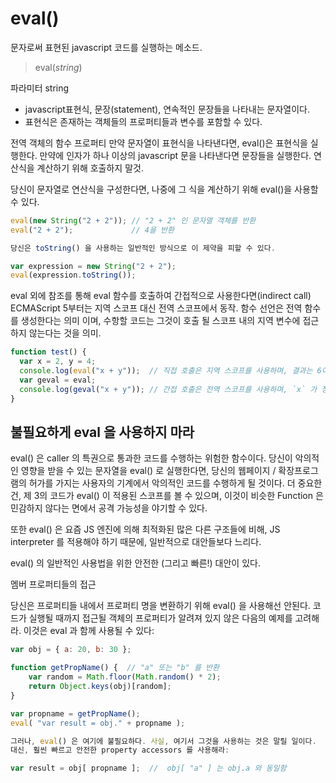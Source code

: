# eval()
문자로써 표현된 javascript 코드를 실행하는 메소드.

> eval(*string*)

파라미터 string
* javascript표현식, 문장(statement), 연속적인 문장들을 나타내는 문자열이다.
* 표현식은 존재하는 객체들의 프로퍼티들과 변수를 포함할 수 있다.

전역 객체의 함수 프로퍼티
만약 문자열이 표현식을 나타낸다면, eval()은 표현식을 실행한다. 만약에 인자가 하나 이상의 javascript 문을 나타낸다면 문장들을 실행한다. 연산식을 계산하기 위해 호출하지 말것.

당신이 문자열로 연산식을 구성한다면, 나중에 그 식을 계산하기 위해 eval()을 사용할 수 있다.

```javascript
eval(new String("2 + 2")); // "2 + 2" 인 문자열 객체를 반환
eval("2 + 2");             // 4을 반환

당신은 toString() 을 사용하는 일반적인 방식으로 이 제약을 피할 수 있다.

var expression = new String("2 + 2");
eval(expression.toString());
```

eval 외에 참조를 통해 eval 함수를 호출하여 간접적으로 사용한다면(indirect call) ECMAScript 5부터는 지역 스코프 대신 전역 스코프에서 동작.
함수 선언은 전역 함수를 생성한다는 의미 이며, 수항할 코드는 그것이 호출 될 스코프 내의 지역 변수에 접근하지 않는다는 것을 의미.

```javascript
function test() {
  var x = 2, y = 4;
  console.log(eval("x + y"));  // 직접 호출은 지역 스코프를 사용하며, 결과는 6이다
  var geval = eval;
  console.log(geval("x + y")); // 간접 호출은 전역 스코프를 사용하며, `x` 가 정의되지 않았기 때문에 ReferenceError 를 던진다.
}
```

## 불필요하게 eval 을 사용하지 마라
eval() 은 caller 의 특권으로 통과한 코드를 수행하는 위험한 함수이다.
당신이 악의적인 영향을 받을 수 있는 문자열을 eval() 로 실행한다면, 당신의 웹페이지 / 확장프로그램의 허가를 가지는 사용자의 기계에서 악의적인 코드를 수행하게 될 것이다.
더 중요한건, 제 3의 코드가 eval() 이 적용된 스코프를 볼 수 있으며, 이것이 비슷한 Function 은 민감하지 않다는 면에서 공격 가능성을 야기할 수 있다.

또한 eval() 은 요즘 JS 엔진에 의해 최적화된 많은 다른 구조들에 비해, JS interpreter 를 적용해야 하기 때문에, 일반적으로 대안들보다 느리다.

eval() 의 일반적인 사용법을 위한 안전한 (그리고 빠른!) 대안이 있다.

멤버 프로퍼티들의 접근

당신은 프로퍼티들 내에서 프로퍼티 명을 변환하기 위해 eval() 을 사용해선 안된다.
코드가 실행될 때까지 접근될 객체의 프로퍼티가 알려져 있지 않은 다음의 예제를 고려해라. 이것은 eval 과 함께 사용될 수 있다:

```javascript
var obj = { a: 20, b: 30 };

function getPropName() {  // "a" 또는 "b" 를 반환
    var random = Math.floor(Math.random() * 2);
    return Object.keys(obj)[random];
}

var propname = getPropName();
eval( "var result = obj." + propname );

그러나, eval() 은 여기에 불필요하다. 사실, 여기서 그것을 사용하는 것은 말릴 일이다.
대신, 훨씬 빠르고 안전한 property accessors 를 사용해라:

var result = obj[ propname ];  //  obj[ "a" ] 는 obj.a 와 동일함
```